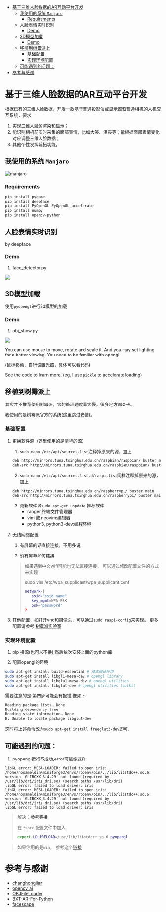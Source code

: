 
<!-- TOC Marked -->

+ [基于三维人脸数据的AR互动平台开发](#基于三维人脸数据的ar互动平台开发)
    * [我使用的系统 `Manjaro`](#我使用的系统-`manjaro`)
        - [Requirements](#requirements)
    * [人脸表情实时识别](#人脸表情实时识别)
        - [Demo](#demo)
    * [3D模型加载](#3d模型加载)
        - [Demo](#demo)
    * [移植到树霉派上](#移植到树霉派上)
        - [基础配置](#基础配置)
        - [实现环境配置](#实现环境配置)
    * [可能遇到的问题：](#可能遇到的问题：)
+ [参考与感谢](#参考与感谢)

<!-- /TOC -->
# 基于三维人脸数据的AR互动平台开发

根据已有的三维人脸数据，开发一款基于普通投影仪或显示器和普通相机的人机交互系统，要求
1. 实现三维人脸的渲染和显示；
2. 能识别相机前实时采集的面部表情，比如大笑、沮丧等；能根据面部表情变化对应调整三维人脸数据；
3. 其他个性发挥延拓功能。

## 我使用的系统 `Manjaro`

![manjaro](/readme_use/system_show.png)

### Requirements

```sh
pip install pygame
pip install deepface
pip install PyOpenGL PyOpenGL_accelerate
pip install numpy
pip install opencv-python
```

## 人脸表情实时识别

by deepface

### Demo

1. face_detector.py

![](/readme_use/face_detector_test.png)

## 3D模型加载

使用`pyopengl`进行3d模型的加载

### Demo

1. obj_show.py

![](/readme_use/obj_show_test.png)

You can use mouse to move, rotate and scale it. And you may set lighting for a better viewing. You need to be familiar with opengl.

(鼠标移动，自行设置光照，具体可以看代码)

See the code to learn more. (eg. I use `pickle` to accelerate loading)

## 移植到树霉派上

其实并不推荐使用树霉派，它的处理速度着实慢。很多地方都会卡。

我使用的是树霉派官方的系统(这里跳过安装)。

### 基础配置

1. 更换软件源（这里使用的是清华的源）

    1. `sudo nano /etc/apt/sources.list`注释掉原来的源，加上
    ```sh
    deb http://mirrors.tuna.tsinghua.edu.cn/raspbian/raspbian/ buster main non-free contrib rpi
    deb-src http://mirrors.tuna.tsinghua.edu.cn/raspbian/raspbian/ buster main non-free contrib rpi
    ```

    2. `sudo nano /etc/apt/sources.list.d/raspi.list`同样注释掉原来的源，加上
    ```sh
    deb http://mirrors.tuna.tsinghua.edu.cn/raspberrypi/ buster main
    deb-src http://mirrors.tuna.tsinghua.edu.cn/raspberrypi/ buster main
    ```

    3. 更新软件源`sudo apt-get uopdate`.推荐软件
        - ranger:终端文件管理器
        - vim 或 neovim:编辑器
        - python3, python3-dev:编程环境

2. 无线网络配置

    1. 有屏幕的话直接连接，不用多说

    2. 没有屏幕如何链接
    > 如果遇到中文wifi可能也无法直接连接。
    > 可以通过修改配置文件的方式来实现
    >
    > sudo vim /etc/wpa_supplicant/wpa_supplicant.conf
    > ```sh
    > network={
    >    ssid="ssid_name"
    >    key_mgmt=WPA-PSK
    >    psk="password"
    > }
    > ```

3. 其他配置，如打开vnc和摄像头，可以通过`sudo raspi-config`来实现。
更多配置请参考 [树霉派实验室](https://shumeipai.nxez.com/hot-explorer#beginner)

### 实现环境配置

1. pip 换源(也可以不换),然后依次安装上面的python库

2. 配置opengl的环境
```sh
sudo apt-get install build-essential # 基本编译环境
sudo apt-get install libgl1-mesa-dev # opengl library
sudo apt-get install libglu1-mesa-dev # opengl utilities
sudo apt-get install libglut-dev # opengl utilities toolkit

```
需要注意的是:第四步可能会有报错,像如下
```sh
Reading package lists… Done
Building dependency tree
Reading state information… Done
E: Unable to locate package libglut-dev
```

这时将上述命令改为`sudo apt-get install freeglut3-dev`即可.


## 可能遇到的问题：

1. pyopengl运行不成功,error可能像这样
```
libGL error: MESA-LOADER: failed to open iris: /home/hosameldin/miniforge3/envs/robenv/bin/../lib/libstdc++.so.6: version `GLIBCXX_3.4.29' not found (required by /usr/lib/dri/iris_dri.so) (search paths /usr/lib/dri)
libGL error: failed to load driver: iris
libGL error: MESA-LOADER: failed to open iris: /home/hosameldin/miniforge3/envs/robenv/bin/../lib/libstdc++.so.6: version `GLIBCXX_3.4.29' not found (required by /usr/lib/dri/iris_dri.so) (search paths /usr/lib/dri)
libGL error: failed to load driver: iris
```

> 解决：[参考链接](https://github.com/conda-forge/gazebo-feedstock/issues/81) 
>
> 在 `*shrc` 配置文件中加入
> ```sh
> export LD_PRELOAD=/usr/lib/libstdc++.so.6 pyopengl
> ```

> 如果你用的是`win`， 参考这个[链接](https://blog.csdn.net/qq_45362415/article/details/104531503)


# 参考与感谢 
- [changhongjian](https://github.com/changhongjian/pygame-show-obj)
- [opencv_ai](https://gitee.com/opencv_ai/opencv_tutorial_data?_from=gitee_search)
- [OBJFileLoader](https://www.pygame.org/wiki/OBJFileLoader)
- [BXT-AR-For-Python](https://gitee.com/791529351/BXT-AR4Python)
- [facescape](https://facescape.nju.edu.cn/)

